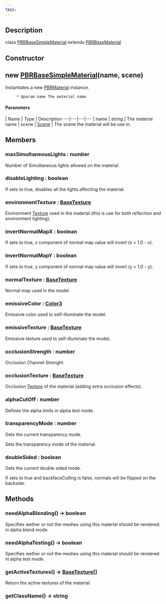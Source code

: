 ```yaml
---
TAGS:
---
```

## Description

class [PBRBaseSimpleMaterial](/classes/3.1/PBRBaseSimpleMaterial) extends [PBRBaseMaterial](/classes/3.1/PBRBaseMaterial)



## Constructor

## new [PBRBaseSimpleMaterial](/classes/3.1/PBRBaseSimpleMaterial)(name, scene)

Instantiates a new [PBRMaterial](/classes/3.1/PBRMaterial) instance.

         * @param name The material name

#### Parameters
 | Name | Type | Description
---|---|---|---
 | name | string |  The material name
 | scene | [Scene](/classes/3.1/Scene) |  The scene the material will be use in.
## Members

### maxSimultaneousLights : number

Number of Simultaneous lights allowed on the material.
### disableLighting : boolean

If sets to true, disables all the lights affecting the material.
### environmentTexture : [BaseTexture](/classes/3.1/BaseTexture)

Environment [Texture](/classes/3.1/Texture) used in the material (this is use for both reflection and environment lighting).
### invertNormalMapX : boolean

If sets to true, x component of normal map value will invert (x = 1.0 - x).
### invertNormalMapY : boolean

If sets to true, y component of normal map value will invert (y = 1.0 - y).
### normalTexture : [BaseTexture](/classes/3.1/BaseTexture)

Normal map used in the model.
### emissiveColor : [Color3](/classes/3.1/Color3)

Emissivie color used to self-illuminate the model.
### emissiveTexture : [BaseTexture](/classes/3.1/BaseTexture)

Emissivie texture used to self-illuminate the model.
### occlusionStrength : number

Occlusion Channel Strenght.
### occlusionTexture : [BaseTexture](/classes/3.1/BaseTexture)

Occlusion [Texture](/classes/3.1/Texture) of the material (adding extra occlusion effects).
### alphaCutOff : number

Defines the alpha limits in alpha test mode.
### transparencyMode : number

Gets the current transparency mode.

Sets the transparency mode of the material.
### doubleSided : boolean

Gets the current double sided mode.

If sets to true and backfaceCulling is false, normals will be flipped on the backside.
## Methods

### needAlphaBlending() &rarr; boolean

Specifies wether or not the meshes using this material should be rendered in alpha blend mode.
### needAlphaTesting() &rarr; boolean

Specifies wether or not the meshes using this material should be rendered in alpha test mode.
### getActiveTextures() &rarr; [BaseTexture](/classes/3.1/BaseTexture)[]

Return the active textures of the material.
### getClassName() &rarr; string



